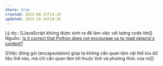 ```yaml
---
share: true
created: 2023-08-25T14:20
updated: 2023-10-24T18:26
---
```

Lý do:: [[JavaScript không được sinh ra để làm việc với lượng code lớn]]
Nguồn:: [Is it correct that Python does not encourage us to read objects's content?](https://langdev.stackexchange.com/q/2966/223)

[[Việc đóng gói (encapsulation) giúp ta không cần quan tâm vật thể lưu dữ liệu thế nào, mà chỉ cần quan tâm tới thuộc tính và phương thức của nó]]

